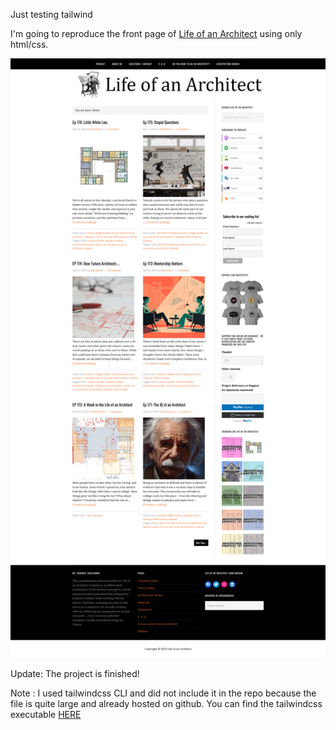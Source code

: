 Just testing tailwind

I'm going to reproduce the front page of [Life of an Architect](https://www.lifeofanarchitect.com/) using only html/css.

![Screenshot of the website](./Life_of_an_Architect.png)

Update: The project is finished!

Note : I used tailwindcss CLI and did not include it in the repo because the file is quite large and already hosted on github.
You can find the tailwindcss executable [HERE](https://github.com/tailwindlabs/tailwindcss/releases/latest)
